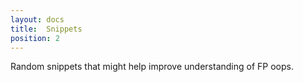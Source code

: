 ```yaml
---
layout: docs
title:  Snippets 
position: 2
---
```


Random snippets that might help improve understanding of FP oops.

